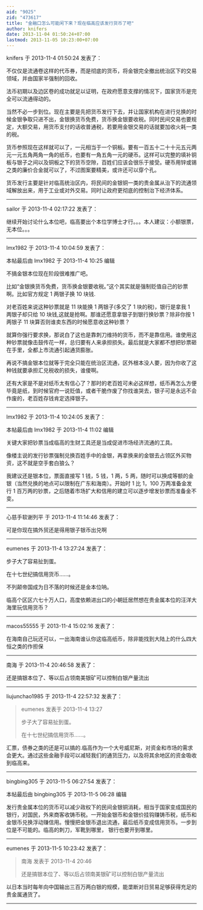 ```yaml
---
aid: "9025"
zid: "473617"
title: "金融口怎么可能闲下来？现在临高应该发行货币了吧"
author: knifers
date: 2013-11-04 01:50:24+07:00
lastmod: 2013-11-05 10:23:00+07:00
---
```


knifers 于 2013-11-4 01:50:24 发表了：

不仅仅是流通卷这样的代币券，而是彻底的货币，将金银完全撤出统治区下的交易领域，并由国家半强制的回收。

法币初期以及边区卷的成功就足以证明，在政府愿意支撑的情况下，国家货币是完全可以流通得动的。

当然不必一步到位。现在主要是先把货币发行下去，并让国家机构在进行兑换的时候金银争取只进不出，金银换货币免费，货币换金银要收税。同时民间交易也要规定，大额交易，用货币支付的话收普通税，若要用金银交易的话就要加收火耗一类的税。

货币参照现在这样就可以了，一元相当于一个铜板。要有一百五十二十十元五元两元一元五角两角一角的纸币，也要有一角五角一元的硬币。这样可以完整的填补铜板与银子之间以及铜板之下的货币空隙，百姓们应该会很乐于接受。硬币用锌或锡之类的廉价合金就可以了，不过图案要精美，或许还可以穿个孔。

货币发行主要是针对临高统治区内，将民间的金银铜一类的贵金属从治下的流通领域解放出来，用于工业或对外交易。同时让政府更彻底的控制治下经济体系。

---

sailor 于 2013-11-4 02:17:22 发表了：

继续开始讨论什么本位吧，临高要出个本位学博士才行。。。本人建议：小额银票，无本位。。。

---

lmx1982 于 2013-11-4 10:04:59 发表了：

本帖最后由 lmx1982 于 2013-11-4 10:25 编辑

不搞金银本位现在阶段很难推广吧。

比如“金银换货币免费，货币换金银要收税。”这个其实就是强制贬值自己的钞票啊。比如官方规定 1 两银子换 10 块钱.

对老百姓来说这种钞票就是 11 块能换 1 两银子(多交了 1 块的税)，银行是拿我 1 两银子却只给 10 块钱,这就是抢啊。那谁还愿意拿银子到银行换钞票？除非你按 1 两银子 11 块算否则谁卖东西的时候愿意收这种钞票？

就算你强行要求换，那说白了这也是靠刺刀维持的货币，而不是靠信用。谁使用这种钞票就像击鼓传花一样，总归要有人来承担损失。最后就是大家都不想把钞票砸在手里，全都上市流通引起通货膨胀。

再说不搞金银本位就等于完全只能在统治区流通，区外根本没人要，因为你收了这种钱就要承担汇兑税收的损失，谁傻啊。

还有大家是不是对纸币太有信心了？那时的老百姓可未必这样想，纸币再怎么方便毕竟是纸，到时候官府一说贬值，或者干脆作废了你找谁哭去，银子可是永远不会作废的，老百姓存钱肯定选择银子。

---

lmx1982 于 2013-11-4 10:24:05 发表了：

本帖最后由 lmx1982 于 2013-11-4 11:02 编辑

关键大家把钞票当成临高的生财工具还是当成促进市场经济流通的工具。

像楼主说的发行钞票强制兑换百姓手中的金银，再拿换来的金银去占领区外买物资，这不就是空手套白狼么？

我建议还是银本位，票面直接写 1 钱，5 钱，1 两，5 两，随时可以换成等额的金银（当然兑换的地点可以限制在广东和海南）。开始时 1 比 1，100 万两准备金发行 1 百万两的钞票，之后随着市场扩大和信用的建立可以逐步增发钞票而准备金不变。

---

心慈手软谢列平 于 2013-11-4 11:14:46 发表了：

可是你现在搞外贸还是得用银子银币出兑啊

---

eumenes 于 2013-11-4 13:27:24 发表了：

步子大了容易扯到蛋。

在十七世纪搞信用货币……。

不列颠帝国成为日不落的时候还是金本位呐。

临高个区区六七十万人口，高度依赖进出口的小朝廷居然想在贵金属本位的汪洋大海里玩信用货币？

---

macos55555 于 2013-11-4 15:02:16 发表了：

在海南自己玩还可以，一出海南谁认你这临高纸币，除非能找到大陆上的什么四大恒之类的作担保

---

南海 于 2013-11-4 20:46:58 发表了：

还是搞银本位了、等以后占领南美银矿可以控制白银产量流出

---

liujunchao1985 于 2013-11-4 22:57:32 发表了：

> eumenes 发表于 2013-11-4 13:27
>
> 步子大了容易扯到蛋。
>
> 在十七世纪搞信用货币……。

汇票，债券之类的还是可以搞的.临高作为一个大号威尼斯，对资金和市场的需求会更大。通过这些金融手段可以减轻我们的通货压力，以及将其余地区的资金吸收到临高来。

---

bingbing305 于 2013-11-5 06:27:54 发表了：

本帖最后由 bingbing305 于 2013-11-5 06:28 编辑

发行贵金属本位的货币可以减少政权下的民间金银铜消耗，相当于国家变成国民的银行，对国民，外来商客收铸币税。一开始金银币和金银价挂钩赚铸币税，纸币和金银币兑换浮动赚信用。慢慢把金银币退出流通，最后纸币变成信用货币。一步到位是不可能的。临高的刺刀，军靴到哪里， 银行也要开到哪里。

---

eumenes 于 2013-11-5 10:23:42 发表了：

> 南海 发表于 2013-11-4 20:46
>
> 还是搞银本位了、等以后占领南美银矿可以控制白银产量流出

以日本当时每年向中国输出三百万两白银的规模，能垄断对日贸易足够获得充足的贵金属通货了。

---
